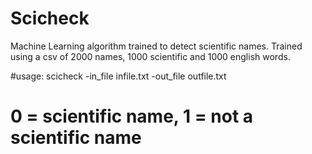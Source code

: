 # Scicheck
Machine Learning algorithm trained to detect scientific names.
Trained using a csv of 2000 names, 1000 scientific and 1000 english words.

#usage: scicheck -in_file infile.txt -out_file outfile.txt
# 0 = scientific name, 1 = not a scientific name
